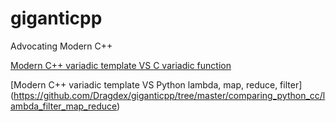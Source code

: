 # giganticpp
Advocating Modern C++

[Modern C++ variadic template VS C variadic function](https://github.com/Dragdex/giganticpp/tree/master/comparing_cc_c/variadic_functions)

[Modern C++ variadic template VS Python lambda, map, reduce, filter]
(https://github.com/Dragdex/giganticpp/tree/master/comparing_python_cc/lambda_filter_map_reduce)

